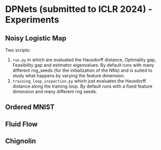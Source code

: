 # DPNets (submitted to ICLR 2024) - Experiments 
## Noisy Logistic Map
Two scripts: 
1. `run.py` in which are evaluated the Hausdorff distance, Optimality gap, Feasibility gap and estimator eigenvalues. By default runs with many different rng_seeds (for the initialization of the NNs) and is suited to study what happens by varying the feature dimension.
2. `training_loop_inspection.py` which just evaluates the Hausdorff distance along the training loop. By default runs with a fixed feature dimension and many different rng seeds.
## Ordered MNIST

## Fluid Flow

## Chignolin